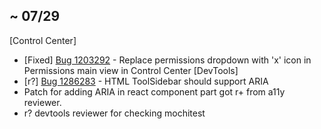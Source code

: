 ##  ~ 07/29
[Control Center]
* [Fixed] [Bug 1203292](http://bugzil.la/1203292) - Replace permissions dropdown with 'x' icon in Permissions main view in Control Center
[DevTools]
* [r?] [Bug 1286283](http://bugzil.la/1286283) - HTML ToolSidebar should support ARIA
 * Patch for adding ARIA in react component part got r+ from a11y reviewer.
 * r? devtools reviewer for checking mochitest
